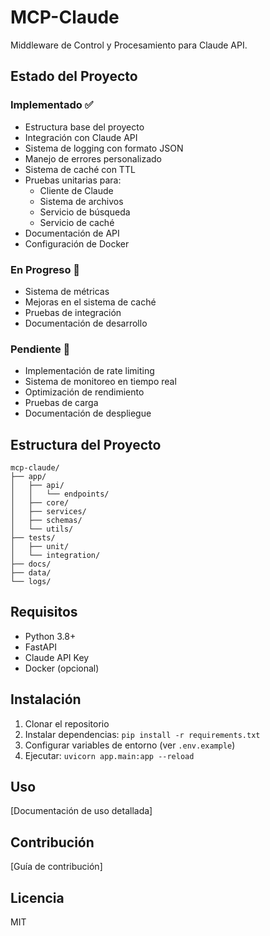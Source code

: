 # MCP-Claude

Middleware de Control y Procesamiento para Claude API.

## Estado del Proyecto

### Implementado ✅
- Estructura base del proyecto
- Integración con Claude API
- Sistema de logging con formato JSON
- Manejo de errores personalizado
- Sistema de caché con TTL
- Pruebas unitarias para:
  - Cliente de Claude
  - Sistema de archivos
  - Servicio de búsqueda
  - Servicio de caché
- Documentación de API
- Configuración de Docker

### En Progreso 🚧
- Sistema de métricas
- Mejoras en el sistema de caché
- Pruebas de integración
- Documentación de desarrollo

### Pendiente 📝
- Implementación de rate limiting
- Sistema de monitoreo en tiempo real
- Optimización de rendimiento
- Pruebas de carga
- Documentación de despliegue

## Estructura del Proyecto

```
mcp-claude/
├── app/
│   ├── api/
│   │   └── endpoints/
│   ├── core/
│   ├── services/
│   ├── schemas/
│   └── utils/
├── tests/
│   ├── unit/
│   └── integration/
├── docs/
├── data/
└── logs/
```

## Requisitos

- Python 3.8+
- FastAPI
- Claude API Key
- Docker (opcional)

## Instalación

1. Clonar el repositorio
2. Instalar dependencias: `pip install -r requirements.txt`
3. Configurar variables de entorno (ver `.env.example`)
4. Ejecutar: `uvicorn app.main:app --reload`

## Uso

[Documentación de uso detallada]

## Contribución

[Guía de contribución]

## Licencia

MIT
